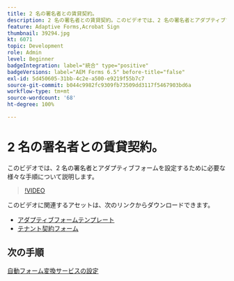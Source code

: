 ```yaml
---
title: 2 名の署名者との賃貸契約。
description: 2 名の署名者との賃貸契約。このビデオでは、2 名の署名者とアダプティブフォームを設定するために必要な様々な手順について説明します。
feature: Adaptive Forms,Acrobat Sign
thumbnail: 39294.jpg
kt: 6071
topic: Development
role: Admin
level: Beginner
badgeIntegration: label="統合" type="positive"
badgeVersions: label="AEM Forms 6.5" before-title="false"
exl-id: 5d450605-31bb-4c2e-a500-e9219f55b7c7
source-git-commit: b044c9982fc9309fb73509dd3117f5467903bd6a
workflow-type: tm+mt
source-wordcount: '68'
ht-degree: 100%

---
```


# 2 名の署名者との賃貸契約。

このビデオでは、2 名の署名者とアダプティブフォームを設定するために必要な様々な手順について説明します。

>[!VIDEO](https://video.tv.adobe.com/v/39294?quality=12&learn=on)

このビデオに関連するアセットは、次のリンクからダウンロードできます。

* [アダプティブフォームテンプレート](assets/tenancy-agreement-template.zip)
* [テナント契約フォーム](assets/rental-agreement-form.zip)

## 次の手順

[自動フォーム変換サービスの設定](./configure-automated-forms-conversion-service.md)